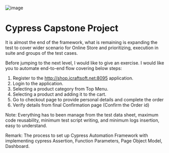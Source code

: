                 
![image](https://user-images.githubusercontent.com/89646714/152304056-8367ed2a-8255-444a-8904-19ff81d3035c.png)

# Cypress Capstone Project 

It is almost the end of the framework, what is remaining is expanding the test to cover wider scenario for Online Store and prioritizing, execution in suite and groups of the test cases.

Before jumping to the next level, I would like to give an exercise. I would like you to automate end-to-end flow covering below steps:
1)	Register to the http://shop.icraftsoft.net:8095 application.
2)	Login to the application.
3)	Selecting a product category from Top Menu.
4)	Selecting a product and adding it to the cart.
5)	Go to checkout page to provide personal details and complete the order
6)	Verify details from final Confirmation page (Confirm the Order id)

Note: Everything has to been manage from the test data sheet, maximum code reusability, minimum test script writing, and minimum logs insertion, easy to understand.

Remark: The process to set up Cypress Automation Framework with implementing cypress Assertion, Function Parameters, Page Object Model, Dashboard.

